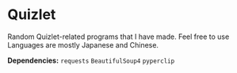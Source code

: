 # Quizlet
Random Quizlet-related programs that I have made. Feel free to use  Languages are mostly Japanese and Chinese.

**Dependencies:** `requests` `BeautifulSoup4` `pyperclip`
